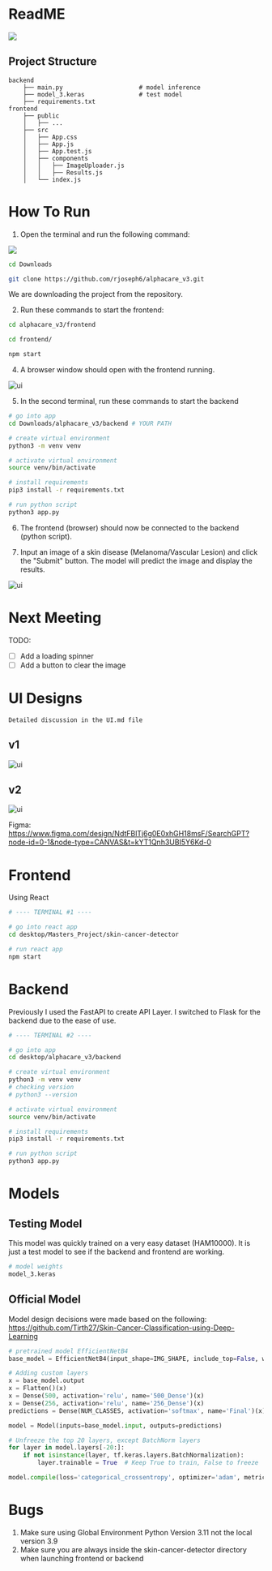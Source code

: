 # ReadME


![](frontend/v1_frontend.png) 

## Project Structure
```
backend
    ├── main.py                     # model inference
    ├── model_3.keras               # test model
    ├── requirements.txt
frontend
    ├── public
    │   ├── ...
    ├── src
    │   ├── App.css 
    │   ├── App.js
    │   ├── App.test.js
    │   ├── components
    │   │   ├── ImageUploader.js
    │   │   ├── Results.js
    │   └── index.js
```

# How To Run 
1. Open the terminal and run the following command: 

![](ui/terminal.png)

```bash
cd Downloads 
```
```bash
git clone https://github.com/rjoseph6/alphacare_v3.git
```
We are downloading the project from the repository.

2. Run these commands to start the frontend:

```bash
cd alphacare_v3/frontend
```

```bash
cd frontend/
```

```bash
npm start
```

4. A browser window should open with the frontend running. 

![ui](frontend/v1_frontend2.png)

5. In the second terminal, run these commands to start the backend

```bash
# go into app
cd Downloads/alphacare_v3/backend # YOUR PATH

# create virtual environment
python3 -m venv venv

# activate virtual environment
source venv/bin/activate

# install requirements
pip3 install -r requirements.txt

# run python script
python3 app.py

```

6. The frontend (browser) should now be connected to the backend (python script). 

7. Input an image of a skin disease (Melanoma/Vascular Lesion) and click the "Submit" button. The model will predict the image and display the results.

![ui](frontend/v1_frontend.png)


# Next Meeting

TODO:
- [ ] Add a loading spinner
- [ ] Add a button to clear the image

# UI Designs

```
Detailed discussion in the UI.md file
```

## v1
![ui](ui/ui_v1.png)

## v2

![ui](ui/ui_v2.png)

Figma: https://www.figma.com/design/NdtFBlTj6g0E0xhGH18msF/SearchGPT?node-id=0-1&node-type=CANVAS&t=kYT1Qnh3UBI5Y6Kd-0 


# Frontend 
Using React 

```bash
# ---- TERMINAL #1 ----

# go into react app 
cd desktop/Masters_Project/skin-cancer-detector

# run react app
npm start
```

# Backend
Previously I used the FastAPI to create API Layer. I switched to Flask for the backend due to the ease of use. 

```bash
# ---- TERMINAL #2 ----

# go into app
cd desktop/alphacare_v3/backend

# create virtual environment
python3 -m venv venv
# checking version
# python3 --version

# activate virtual environment
source venv/bin/activate

# install requirements
pip3 install -r requirements.txt

# run python script
python3 app.py

```

# Models
## Testing Model 
This model was quickly trained on a very easy dataset (HAM10000). It is just a test model to see if the backend and frontend are working. 

```python
# model weights
model_3.keras
```

## Official Model
Model design decisions were made based on the following:
https://github.com/Tirth27/Skin-Cancer-Classification-using-Deep-Learning

```python
# pretrained model EfficientNetB4
base_model = EfficientNetB4(input_shape=IMG_SHAPE, include_top=False, weights='imagenet')

# Adding custom layers
x = base_model.output
x = Flatten()(x)
x = Dense(500, activation='relu', name='500_Dense')(x)
x = Dense(256, activation='relu', name='256_Dense')(x)
predictions = Dense(NUM_CLASSES, activation='softmax', name='Final')(x)

model = Model(inputs=base_model.input, outputs=predictions)

# Unfreeze the top 20 layers, except BatchNorm layers
for layer in model.layers[-20:]:
    if not isinstance(layer, tf.keras.layers.BatchNormalization):
        layer.trainable = True  # Keep True to train, False to freeze

model.compile(loss='categorical_crossentropy', optimizer='adam', metrics=['accuracy'])
```



# Bugs
1. Make sure using Global Environment Python Version 3.11 not the local version 3.9
2. Make sure you are always inside the skin-cancer-detector directory when launching frontend or backend